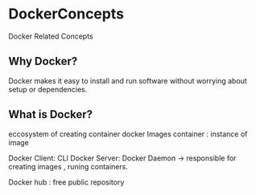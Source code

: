 # DockerConcepts
Docker Related Concepts

## Why Docker?
Docker makes it easy to install and run software without worrying about setup or dependencies.
## What is Docker?

eccosystem of creating container
docker Images
container : instance of image

Docker Client: CLI
Docker Server: Docker Daemon -> responsible for creating images , runing containers.


Docker hub : free public repository 
